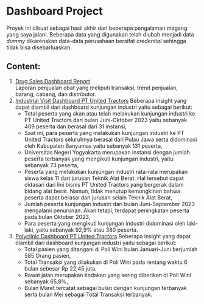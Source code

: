 # Dashboard Project
Proyek ini dibuat sebagai hasil akhir dari beberapa pengalaman magang yang saya jalani. Beberapa data yang digunakan telah diubah menjadi data *dummy* dikarenakan data-data perusahaan bersifat *credential* sehingga tidak bisa disebarluaskan.

## Content:
1. [Drug Sales Dashboard Report](https://lookerstudio.google.com/reporting/12439047-1e03-44d9-9532-b74d07587e58/page/oQTOD)  
   Laporan penjualan obat yang meliputi transaksi, trend penjualan, barang, cabang, dan distributor.
2. [Industrial Visit Dashboard PT United Tractors](https://lookerstudio.google.com/u/0/reporting/0973d277-8015-439b-b91b-c12e15ed47cd/page/CO6WD)
   Beberapa insight yang dapat diambil dari dashboard kunjungan industri yaitu sebagai berikut:  
   - Total peserta yang akan atau telah melakukan kunjungan industri ke PT United Tractors dari bulan Juni-Oktober 2023 yaitu sebanyak 409 peserta dan berasal dari 31 instansi,  
   - Saat ini, para peserta yang melakukan kunjungan industri ke PT United Tractors seluruhnya berasal dari Pulau Jawa serta didominasi oleh Kabupaten Banyumas yaitu sebanyak 131 peserta,  
   - Universitas Negeri Yogyakarta merupakan instansi dengan jumlah peserta terbanyak yang mengikuti kunjungan industri, yaitu sebanyak 73 peserta,
   - Peserta yang melakukan kunjungan industri rata-rata merupakan siswa kelas 11 dari jurusan Teknik Alat Berat. Hal tersebut dapat didasari dari lini bisnis PT United Tractors yang bergerak dalam bidang alat berat. Namun, tidak menutup kemungkinan bahwa peserta dapat berasal dari jurusan selain Teknik Alat Berat,
   - Jumlah peserta kunjungan industri dari bulan Juni-September 2023 mengalami penurunan. Akan tetapi, terdapat peningkatan peserta pada bulan Oktober 2023,  
   - Para peserta yang mengikuti kunjungan industri didominasi oleh laki-laki, yaitu sebanyak 92,9% atau 380 peserta.
3. [Polyclinic Dashboard PT United Tractors](https://lookerstudio.google.com/u/0/reporting/a155def5-c5d7-4a60-b3cd-0d7db56db1fb/page/niuXD)
   Beberapa insight yang dapat diambil dari dashboard kunjungan industri yaitu sebagai berikut:
   - Total pasien yang ditangani di Poli Wini bulan Januari-Juni berjumlah 585 Orang pasien,  
   - Total Transaksi yang dilakukan di Poli Wini pada rentang waktu 6 bulan sebesar Rp 22,45 juta.  
   - Rawat jalan merupakan tindakan yang sering diberikan di Poli Wini sebanyak 65,8%,  
   - Bulan Maret tercatat sebagai bulan dengan kunjungan terbanyak serta bulan Mei sebagai Total Transaksi terbanyak.
